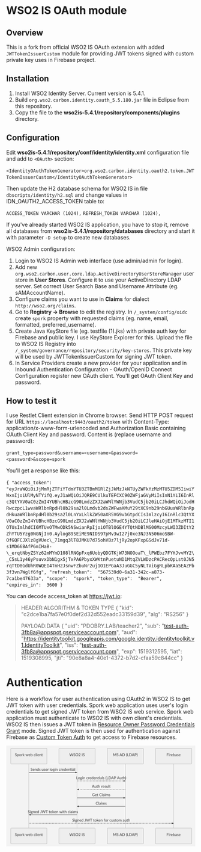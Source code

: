 # WSO2 IS OAuth module

## Overview

This is a fork from official WSO2 IS OAuth extension with added `JWTTokenIssuerCustom` module for providing JWT tokens signed with custom private key uses in Firebase project.

## Installation

1. Install WSO2 Identity Server. Current version is 5.4.1.
2. Build `org.wso2.carbon.identity.oauth_5.5.180.jar` file in Eclipse from this repository.
3. Copy the file to the **wso2is-5.4.1/repository/components/plugins** directory.

## Configuration

Edit **wso2is-5.4.1/repository/conf/identity/identity.xml** configuration file and add to `<OAuth>` section:

`<IdentityOAuthTokenGenerator>org.wso2.carbon.identity.oauth2.token.JWTTokenIssuerCustom</IdentityOAuthTokenGenerator>`

Then update the H2 database schema for WSO2 IS in file `dbscripts/identity/h2.sql` and change     values in IDN_OAUTH2_ACCESS_TOKEN table to:

`ACCESS_TOKEN VARCHAR (1024),`
`REFRESH_TOKEN VARCHAR (1024),`

If you've already started WSO2 IS application, you have to stop it, remove all databases from **wso2is-5.4.1/repository/databases** directory and start it with parameter `-D setup` to create new databases.

WSO2 Admin configuration:

1. Login to WSO2 IS Admin web interface (use admin/admin for login).
2. Add new `org.wso2.carbon.user.core.ldap.ActiveDirectoryUserStoreManager` user store in **User Stores**. Configure it to use your ActiveDirectory LDAP server. Set correct User Search Base and Username Attribute (eg. sAMAccountName).
3. Configure claims you want to use in **Claims** for dialect `http://wso2.org/claims`.
4. Go to **Registry -> Browse**  to edit the registry. In `/_system/config/oidc` create `spork` property with requested claims (eg. name, email, formatted, preferred_username).
5. Create Java KeyStore file (eg. testfile (1).jks) with private auth key for Firebase and public key. I use KeyStore Explorer for this. Upload the file to WSO2 IS Registry into `/_system/governance/repository/security/key-stores`. This private key will be used by JWTTokenIssuerCustom for signing JWT token.
6. In Service Providers create a new provider for your application and in Inbound Authentication Configuration - OAuth/OpenID Connect Configuration register new OAuth client. You'll get OAuth Client Key and password.

## How to test it
I use Restlet Client extension in Chrome browser. Send HTTP POST request for URL `https://localhost:9443/oauth2/token` with Content-Type: application/x-www-form-urlencoded and Authorization Basic containing OAuth Client Key and password. Content is (replace username and password):

`grant_type=password&username=<username>&password=<password>&scope=spork`

You'll get a response like this:

`{
"access_token":  "eyJraWQiOiJjMmRjZTFiYTdmYTU3ZTBmMGRlZjJkMzJkNTUyZWFkYzMzMTU5ZDM5IiwiYWxnIjoiUlMyNTYifQ.eyJ1aWQiOiJQRE9CUlkuTEFCXC90ZWFjaGVyMiIsInN1YiI6InRlc3QtYXV0aC0zZmI4YUBhcHBzcG90LmdzZXJ2aWNlYWNjb3VudC5jb20iLCJhdWQiOiJodHRwczpcL1wvaWRlbnRpdHl0b29sa2l0Lmdvb2dsZWFwaXMuY29tXC9nb29nbGUuaWRlbnRpdHkuaWRlbnRpdHl0b29sa2l0LnYxLklkZW50aXR5VG9vbGtpdCIsImlzcyI6InRlc3QtYXV0aC0zZmI4YUBhcHBzcG90LmdzZXJ2aWNlYWNjb3VudC5jb20iLCJleHAiOjE1MTkzMTI1OTUsImlhdCI6MTUxOTMwODk5NSwianRpIjoiOTBlOGE4YTQtNDBlMS00MzcyLWI3ZDItY2ZhYTU5Yzg0NGNjIn0.Aylog89SEiME9NIDS97pMv3wI27j0xe3NJ3N506moSBW-OfGQFCJXlz8gVUec\_71mgq3lT8JMKU7d75ohVBz7ljRy2opKFxpGSdJv71d-s1MD66BAfP6mIHaB-\_erqtNbyZSYz62mMYmD108lRNGpFxq6UobyQDGTKjW73NOOoaT\_lPWEbz7FYHJvvMY2\_C5sL1y46yPsuvxDbN1gx5jTxPA6PbyxXWKtnPuetuND1MtqZVLWDzcPACRecQpLst0JN5rqTtD8GdUhR0WQEI4TnH2JsnwFZbuNr2uj1O1EPGaA3JuGGC5yNLTViGgRLpbKAa5EAZPb3f3vn7Wglf6fg",
"refresh_token":  "567539d0-6a31-342c-a873-7ca1be47633a",
"scope":  "spork",
"token_type":  "Bearer",
"expires_in":  3600
}
`

You can decode access_token at https://jwt.io:

> HEADER:ALGORITHM & TOKEN TYPE
> {
>  "kid": "c2dce1ba7fa57e0f0def2d32d552eadc33159d39",
>  "alg": "RS256"
> }
>
> PAYLOAD:DATA
> {
>  "uid": "PDOBRY.LAB/teacher2",
>  "sub": "test-auth-3fb8a@appspot.gserviceaccount.com",
>  "aud": "https://identitytoolkit.googleapis.com/google.identity.identitytoolkit.v1.IdentityToolkit",
>  "iss": "test-auth-3fb8a@appspot.gserviceaccount.com",
>  "exp": 1519312595,
>  "iat": 1519308995,
>  "jti": "90e8a8a4-40e1-4372-b7d2-cfaa59c844cc"
> }

# Authentication

Here is a workflow for user authentication using OAuth2 in WSO2 IS to get JWT token with user credentials. Spork web application uses user's login credentials to get signed JWT token from WSO2 IS web service. Spork web application must authenticate to WSO2 IS with own client's credentials. WSO2 IS then issues a JWT token in [Resource Owner Password Credentials Grant](https://docs.wso2.com/display/IS541/Resource+Owner+Password+Credentials+Grant) mode.
Signed JWT token is then used for authentication against Firebase as [Custom Token Auth](https://firebase.google.com/docs/auth/admin/create-custom-tokens) to get access to Firebase resources.

![Auth diagram](./img/auth.png)


